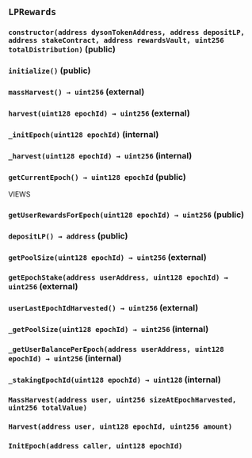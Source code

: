 ## `LPRewards`






### `constructor(address dysonTokenAddress, address depositLP, address stakeContract, address rewardsVault, uint256 totalDistribution)` (public)





### `initialize()` (public)





### `massHarvest() → uint256` (external)





### `harvest(uint128 epochId) → uint256` (external)





### `_initEpoch(uint128 epochId)` (internal)





### `_harvest(uint128 epochId) → uint256` (internal)





### `getCurrentEpoch() → uint128 epochId` (public)

VIEWS



### `getUserRewardsForEpoch(uint128 epochId) → uint256` (public)





### `depositLP() → address` (public)





### `getPoolSize(uint128 epochId) → uint256` (external)





### `getEpochStake(address userAddress, uint128 epochId) → uint256` (external)





### `userLastEpochIdHarvested() → uint256` (external)





### `_getPoolSize(uint128 epochId) → uint256` (internal)





### `_getUserBalancePerEpoch(address userAddress, uint128 epochId) → uint256` (internal)





### `_stakingEpochId(uint128 epochId) → uint128` (internal)






### `MassHarvest(address user, uint256 sizeAtEpochHarvested, uint256 totalValue)`





### `Harvest(address user, uint128 epochId, uint256 amount)`





### `InitEpoch(address caller, uint128 epochId)`





